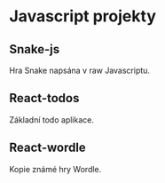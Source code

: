 # Javascript projekty

## Snake-js 
Hra Snake napsána v raw Javascriptu.

## React-todos
Základní todo aplikace.

## React-wordle
Kopie známé hry Wordle.
